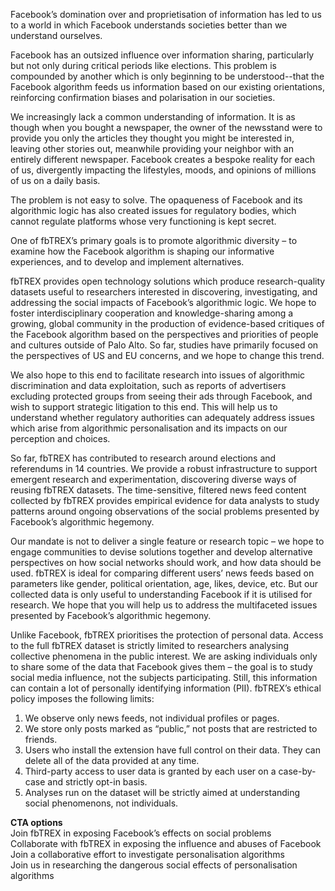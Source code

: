 Facebook’s domination over and proprietisation of information has led to us to a world in which Facebook understands societies better than we understand ourselves.

Facebook has an outsized influence over information sharing, particularly but not only during critical periods like elections. This problem is compounded by another which is only beginning to be understood--that the Facebook algorithm feeds us information based on our existing orientations, reinforcing confirmation biases and polarisation in our societies.

We increasingly lack a common understanding of information. It is as though when you bought a newspaper, the owner of the newsstand were to provide you only the articles they thought you might be interested in, leaving other stories out, meanwhile providing your neighbor with an entirely different newspaper. Facebook creates a bespoke reality for each of us, divergently impacting the lifestyles, moods, and opinions of millions of us on a daily basis.

The problem is not easy to solve. The opaqueness of Facebook and its algorithmic logic has also created issues for regulatory bodies, which cannot regulate platforms whose very functioning is kept secret.

One of fbTREX’s primary goals is to promote algorithmic diversity – to examine how the Facebook algorithm is shaping our informative experiences, and to develop and implement alternatives.

fbTREX provides open technology solutions which produce research-quality datasets useful to researchers interested in discovering, investigating, and addressing the social impacts of Facebook’s algorithmic logic. We hope to foster interdisciplinary cooperation and knowledge-sharing among a growing, global community in the production of evidence-based critiques of the Facebook algorithm based on the perspectives and priorities of people and cultures outside of Palo Alto. So far, studies have primarily focused on the perspectives of US and EU concerns, and we hope to change this trend.

We also hope to this end to facilitate research into issues of algorithmic discrimination and data exploitation, such as reports of advertisers excluding protected groups from seeing their ads through Facebook, and wish to support strategic litigation to this end. This will help us to understand whether regulatory authorities can adequately address issues which arise from algorithmic personalisation and its impacts on our perception and choices.

So far, fbTREX has contributed to research around elections and referendums in 14 countries. We provide a robust infrastructure to support emergent research and experimentation, discovering diverse ways of reusing fbTREX datasets. The time-sensitive, filtered news feed content collected by fbTREX provides empirical evidence for data analysts to study patterns around ongoing observations of the social problems presented by Facebook’s algorithmic hegemony.

Our mandate is not to deliver a single feature or research topic – we hope to engage communities to devise solutions together and develop alternative perspectives on how social networks should work, and how data should be used. fbTREX is ideal for comparing different users’ news feeds based on parameters like gender, political orientation, age, likes, device, etc. But our collected data is only useful to understanding Facebook if it is utilised for research. We hope that you will help us to address the multifaceted issues presented by Facebook’s algorithmic hegemony.

Unlike Facebook, fbTREX prioritises the protection of personal data. Access to the full fbTREX dataset is strictly limited to researchers analysing collective phenomena in the public interest. We are asking individuals only to share some of the data that Facebook gives them – the goal is to study social media influence, not the subjects participating. Still, this information can contain a lot of personally identifying information (PII). fbTREX’s ethical policy imposes the following limits:
1. We observe only news feeds, not individual profiles or pages.
2. We store only posts marked as “public,” not posts that are restricted to friends.
3. Users who install the extension have full control on their data. They can delete all of the data provided at any time.
4. Third-party access to user data is granted by each user on a case-by-case and strictly opt-in basis.
5. Analyses run on the dataset will be strictly aimed at understanding social phenomenons, not individuals.

**CTA options**\
Join fbTREX in exposing Facebook’s effects on social problems\
Collaborate with fbTREX in exposing the influence and abuses of Facebook\
Join a collaborative effort to investigate personalisation algorithms\
Join us in researching the dangerous social effects of personalisation algorithms
